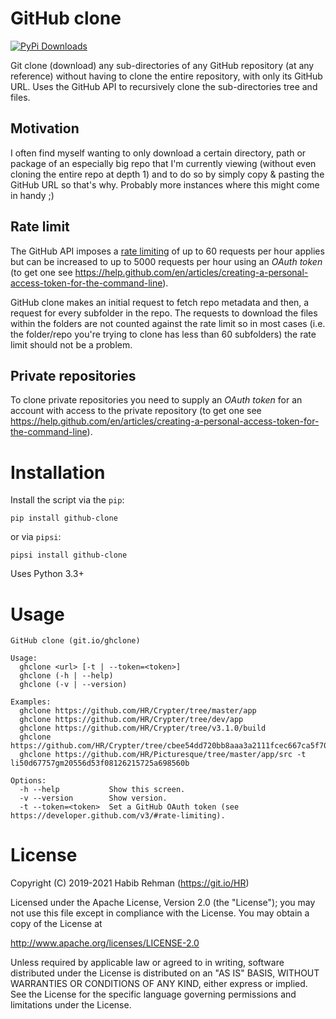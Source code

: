 # GitHub clone

[![PyPi Downloads](https://img.shields.io/pypi/dm/github-clone.svg?style=for-the-badge&logo=pypi)](https://pypi.org/project/github-clone/)

Git clone (download) any sub-directories of any GitHub repository (at any reference) without having to clone the entire repository, with only its GitHub URL.
Uses the GitHub API to recursively clone the sub-directories tree and files.

## Motivation

I often find myself wanting to only download a certain directory, path or package of an especially big repo that I'm currently viewing (without even cloning the entire repo at depth 1) and to do so by simply copy & pasting the GitHub URL so that's why. Probably more instances where this might come in handy ;)

## Rate limit
The GitHub API imposes a [rate limiting](https://developer.github.com/v3/#rate-limiting) of up to 60 requests per hour applies but can be increased to up to 5000 requests per hour using an _OAuth token_ (to get one see https://help.github.com/en/articles/creating-a-personal-access-token-for-the-command-line). 

GitHub clone makes an initial request to fetch repo metadata and then, a request for every subfolder in the repo. The requests to download the files within the folders are not counted against the rate limit so in most cases (i.e. the folder/repo you're trying to clone has less than 60 subfolders) the rate limit should not be a problem.

## Private repositories
To clone private repositories you need to supply an _OAuth token_ for an account with access to the private repository (to get one see https://help.github.com/en/articles/creating-a-personal-access-token-for-the-command-line).

# Installation
Install the script via the `pip`:
```
pip install github-clone
```
or via `pipsi`:
```
pipsi install github-clone
```
Uses Python 3.3+

# Usage
```
GitHub clone (git.io/ghclone)

Usage:
  ghclone <url> [-t | --token=<token>]
  ghclone (-h | --help)
  ghclone (-v | --version)

Examples:
  ghclone https://github.com/HR/Crypter/tree/master/app
  ghclone https://github.com/HR/Crypter/tree/dev/app
  ghclone https://github.com/HR/Crypter/tree/v3.1.0/build
  ghclone https://github.com/HR/Crypter/tree/cbee54dd720bb8aaa3a2111fcec667ca5f700510/build
  ghclone https://github.com/HR/Picturesque/tree/master/app/src -t li50d67757gm20556d53f08126215725a698560b

Options:
  -h --help           Show this screen.
  -v --version        Show version.
  -t --token=<token>  Set a GitHub OAuth token (see https://developer.github.com/v3/#rate-limiting).
```
# License
Copyright (C) 2019-2021 Habib Rehman (https://git.io/HR)

Licensed under the Apache License, Version 2.0 (the "License");
you may not use this file except in compliance with the License.
You may obtain a copy of the License at

http://www.apache.org/licenses/LICENSE-2.0

Unless required by applicable law or agreed to in writing, software
distributed under the License is distributed on an "AS IS" BASIS,
WITHOUT WARRANTIES OR CONDITIONS OF ANY KIND, either express or implied.
See the License for the specific language governing permissions and
limitations under the License.

